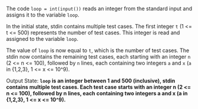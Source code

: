 The code `loop = int(input())` reads an integer from the standard input and assigns it to the variable `loop`. 

In the initial state, stdin contains multiple test cases. The first integer `t` (1 <= t <= 500) represents the number of test cases. This integer is read and assigned to the variable `loop`. 

The value of `loop` is now equal to `t`, which is the number of test cases. The stdin now contains the remaining test cases, each starting with an integer `n` (2 <= n <= 100), followed by `n` lines, each containing two integers `a` and `x` (`a` in {1,2,3}, 1 <= x <= 10^9).

Output State: **`loop` is an integer between 1 and 500 (inclusive), stdin contains multiple test cases. Each test case starts with an integer n (2 <= n <= 100), followed by n lines, each containing two integers a and x (a in {1,2,3}, 1 <= x <= 10^9).**